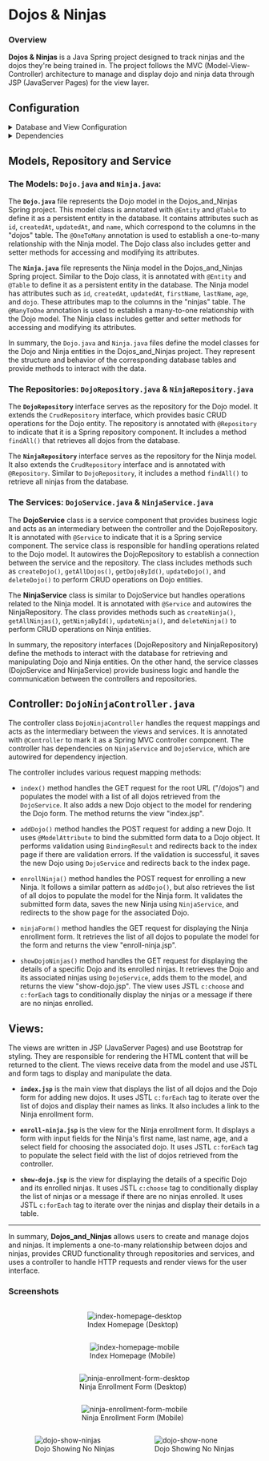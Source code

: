 # Dojos & Ninjas

### Overview

**Dojos & Ninjas** is a Java Spring project designed to track ninjas and the dojos they're being trained in. The project follows the MVC (Model-View-Controller) architecture to manage and display dojo and ninja data through JSP (JavaServer Pages) for the view layer.

## Configuration

<details>
<summary>Database and View Configuration</summary>

1. `spring.datasource.url=jdbc:mysql://localhost:3306/java-dojos-and-ninjas?createDatabaseIfNotExist=true`: This line specifies the URL for connecting to the MySQL database. The URL indicates that the database is located on `localhost` at port `3306` and its name is `java-dojos-and-ninjas`. The `createDatabaseIfNotExist=true` parameter instructs the system to create the database if it doesn't already exist.

2. `spring.datasource.username=root`: This line specifies the username to be used when connecting to the database. In this case, it is set to `root`.

3. `spring.datasource.password=rootroot`: This line specifies the password associated with the username used to connect to the database. In this case, the password is set to `rootroot`.

4. `spring.jpa.hibernate.ddl-auto=update`: This line configures the behavior of Hibernate, the ORM (Object-Relational Mapping) framework used by Spring Data JPA. The `ddl-auto` property controls the automatic generation and update of database schema. In this case, it is set to `update`, which means that Hibernate will update the schema based on the entity classes defined in your project.

5. `spring.mvc.view.prefix=/WEB-INF/`: This line configures the prefix for resolving view templates in Spring MVC. It indicates that the view templates are located in the `/WEB-INF/` directory.

6. `spring.mvc.hiddenmethod.filter.enabled=true`: This line enables the hidden method filter in Spring MVC. This filter allows you to use the hidden input field technique for submitting forms with methods other than GET and POST, such as DELETE or PUT.

These configuration properties define various aspects of the Java Spring application, **Dojos-and-Ninjas**, including the database connection, ORM behavior, and view resolution settings.
</details>

<details>
<summary>Dependencies</summary>

A brief explanation of each dependency in the `pom.xml` file:

1. `spring-boot-starter-data-jpa`: This dependency includes the necessary libraries and configurations for using Spring Data JPA, which simplifies database access and ORM (Object-Relational Mapping) with JPA (Java Persistence API).

2. `spring-boot-starter-web`: This dependency provides the essential components for building web applications with Spring, including the embedded web server, Spring MVC, and other web-related features.

3. `spring-boot-devtools`: This dependency enables development-time features, such as automatic application restart and hot swapping of code changes, to enhance developer productivity.

4. `mysql-connector-j`: This dependency allows connectivity to a MySQL database using JDBC (Java Database Connectivity), enabling your application to interact with the MySQL database server.

5. `spring-boot-starter-tomcat`: This dependency provides the embedded Apache Tomcat server, which allows you to deploy and run your Spring application as a standalone web server.

6. `spring-boot-starter-test`: This dependency includes testing frameworks and libraries for unit and integration testing of Spring applications.

7. `jakarta.servlet.jsp.jstl-api`: This dependency provides the Jakarta Standard Tag Library (JSTL) API, which enables the usage of JSP (JavaServer Pages) tags in your application.

8. `jakarta.servlet.jsp.jstl`: This dependency includes the implementation of the JSTL tags, allowing you to use them in your JSP pages.

9. `tomcat-embed-jasper`: This dependency provides support for using JSP files with the embedded Tomcat server.

10. `jbcrypt`: This dependency is a Java implementation of the bcrypt hashing algorithm, which is commonly used for secure password hashing.

11. `spring-boot-starter-validation`: This dependency includes the necessary libraries for validating and enforcing constraints on domain models using annotations like `@NotNull`, `@Size`, etc.

12. `webjars-locator`: This dependency is a utility for locating and managing WebJar assets, which are client-side libraries packaged as JAR files.

13. `bootstrap`: This dependency includes the Bootstrap framework, which provides CSS and JavaScript components for creating responsive and visually appealing web interfaces.

These dependencies provide the necessary functionality and libraries for developing a Java Spring application with Spring Data JPA, web capabilities, database connectivity, testing support, JSP usage, password hashing, validation, and integration of Bootstrap for front-end styling and components.
</details>


## Models, Repository and Service

### The Models: **`Dojo.java`** and **`Ninja.java`**:

The **`Dojo.java`** file represents the Dojo model in the Dojos_and_Ninjas Spring project. This model class is annotated with `@Entity` and `@Table` to define it as a persistent entity in the database. It contains attributes such as `id`, `createdAt`, `updatedAt`, and `name`, which correspond to the columns in the "dojos" table. The `@OneToMany` annotation is used to establish a one-to-many relationship with the Ninja model. The Dojo class also includes getter and setter methods for accessing and modifying its attributes.

The **`Ninja.java`** file represents the Ninja model in the Dojos_and_Ninjas Spring project. Similar to the Dojo class, it is annotated with `@Entity` and `@Table` to define it as a persistent entity in the database. The Ninja model has attributes such as `id`, `createdAt`, `updatedAt`, `firstName`, `lastName`, `age`, and `dojo`. These attributes map to the columns in the "ninjas" table. The `@ManyToOne` annotation is used to establish a many-to-one relationship with the Dojo model. The Ninja class includes getter and setter methods for accessing and modifying its attributes.

In summary, the `Dojo.java` and `Ninja.java` files define the model classes for the Dojo and Ninja entities in the Dojos_and_Ninjas project. They represent the structure and behavior of the corresponding database tables and provide methods to interact with the data.


### The Repositories:  **`DojoRepository.java`** & **`NinjaRepository.java`**

The **`DojoRepository`** interface serves as the repository for the Dojo model. It extends the `CrudRepository` interface, which provides basic CRUD operations for the Dojo entity. The repository is annotated with `@Repository` to indicate that it is a Spring repository component. It includes a method `findAll()` that retrieves all dojos from the database.

The **`NinjaRepository`** interface serves as the repository for the Ninja model. It also extends the `CrudRepository` interface and is annotated with `@Repository`. Similar to `DojoRepository`, it includes a method `findAll()` to retrieve all ninjas from the database.


### The Services: **`DojoService.java`** & **`NinjaService.java`**

The **DojoService** class is a service component that provides business logic and acts as an intermediary between the controller and the DojoRepository. It is annotated with `@Service` to indicate that it is a Spring service component. The service class is responsible for handling operations related to the Dojo model. It autowires the DojoRepository to establish a connection between the service and the repository. The class includes methods such as `createDojo()`, `getAllDojos()`, `getDojoById()`, `updateDojo()`, and `deleteDojo()` to perform CRUD operations on Dojo entities.

The **NinjaService** class is similar to DojoService but handles operations related to the Ninja model. It is annotated with `@Service` and autowires the NinjaRepository. The class provides methods such as `createNinja()`, `getAllNinjas()`, `getNinjaById()`, `updateNinja()`, and `deleteNinja()` to perform CRUD operations on Ninja entities.

In summary, the repository interfaces (DojoRepository and NinjaRepository) define the methods to interact with the database for retrieving and manipulating Dojo and Ninja entities. On the other hand, the service classes (DojoService and NinjaService) provide business logic and handle the communication between the controllers and repositories.


## Controller: **`DojoNinjaController.java`**

The controller class `DojoNinjaController` handles the request mappings and acts as the intermediary between the views and services. It is annotated with `@Controller` to mark it as a Spring MVC controller component. The controller has dependencies on `NinjaService` and `DojoService`, which are autowired for dependency injection.

The controller includes various request mapping methods:

- `index()` method handles the GET request for the root URL ("/dojos") and populates the model with a list of all dojos retrieved from the `DojoService`. It also adds a new Dojo object to the model for rendering the Dojo form. The method returns the view "index.jsp".

- `addDojo()` method handles the POST request for adding a new Dojo. It uses `@ModelAttribute` to bind the submitted form data to a Dojo object. It performs validation using `BindingResult` and redirects back to the index page if there are validation errors. If the validation is successful, it saves the new Dojo using `DojoService` and redirects back to the index page.

- `enrollNinja()` method handles the POST request for enrolling a new Ninja. It follows a similar pattern as `addDojo()`, but also retrieves the list of all dojos to populate the model for the Ninja form. It validates the submitted form data, saves the new Ninja using `NinjaService`, and redirects to the show page for the associated Dojo.

- `ninjaForm()` method handles the GET request for displaying the Ninja enrollment form. It retrieves the list of all dojos to populate the model for the form and returns the view "enroll-ninja.jsp".

- `showDojoNinjas()` method handles the GET request for displaying the details of a specific Dojo and its enrolled ninjas. It retrieves the Dojo and its associated ninjas using `DojoService`, adds them to the model, and returns the view "show-dojo.jsp". The view uses JSTL `c:choose` and `c:forEach` tags to conditionally display the ninjas or a message if there are no ninjas enrolled.

## Views: 

The views are written in JSP (JavaServer Pages) and use Bootstrap for styling. They are responsible for rendering the HTML content that will be returned to the client. The views receive data from the model and use JSTL and form tags to display and manipulate the data.

- **`index.jsp`** is the main view that displays the list of all dojos and the Dojo form for adding new dojos. It uses JSTL `c:forEach` tag to iterate over the list of dojos and display their names as links. It also includes a link to the Ninja enrollment form.

- **`enroll-ninja.jsp`** is the view for the Ninja enrollment form. It displays a form with input fields for the Ninja's first name, last name, age, and a select field for choosing the associated dojo. It uses JSTL `c:forEach` tag to populate the select field with the list of dojos retrieved from the controller.

- **`show-dojo.jsp`** is the view for displaying the details of a specific Dojo and its enrolled ninjas. It uses JSTL `c:choose` tag to conditionally display the list of ninjas or a message if there are no ninjas enrolled. It uses JSTL `c:forEach` tag to iterate over the ninjas and display their details in a table.

---

In summary, **Dojos_and_Ninjas** allows users to create and manage dojos and ninjas. It implements a one-to-many relationship between dojos and ninjas, provides CRUD functionality through repositories and services, and uses a controller to handle HTTP requests and render views for the user interface.

### Screenshots

<div style="display: flex; flex-wrap: wrap; justify-content: center; align-items: center;">
<figure style="max-width: 300px;">
    <img src="dojos_and_ninjas-readme-assets/index-homepage-desktop.png" alt="index-homepage-desktop">
    <figcaption>Index Homepage (Desktop)</figcaption>
</figure>

<figure style="max-width: 300px;">
    <img src="dojos_and_ninjas-readme-assets/index-homepage-mobile.png" alt="index-homepage-mobile">
    <figcaption>Index Homepage (Mobile)</figcaption>
</figure>

<figure style="max-width: 300px;">
    <img src="dojos_and_ninjas-readme-assets/ninja-enrollment-form-desktop.png" alt="ninja-enrollment-form-desktop" >
    <figcaption>Ninja Enrollment Form (Desktop)</figcaption>
</figure>
<figure style="max-width: 300px;">
    <img src="dojos_and_ninjas-readme-assets/ninja-enrollment-form-mobile.png" alt="ninja-enrollment-form-mobile">
    <figcaption>Ninja Enrollment Form (Mobile)</figcaption>
</figure>

<figure style="max-width: 300px;">
    <img src="dojos_and_ninjas-readme-assets/dojo-show-ninjas.png" alt="dojo-show-ninjas">
    <figcaption>Dojo Showing No Ninjas</figcaption>
</figure>
<figure style="max-width: 300px;">
    <img src="dojos_and_ninjas-readme-assets/dojo-show-none.png" alt="dojo-show-none">
    <figcaption>Dojo Showing No Ninjas</figcaption>
</figure>
</div>
